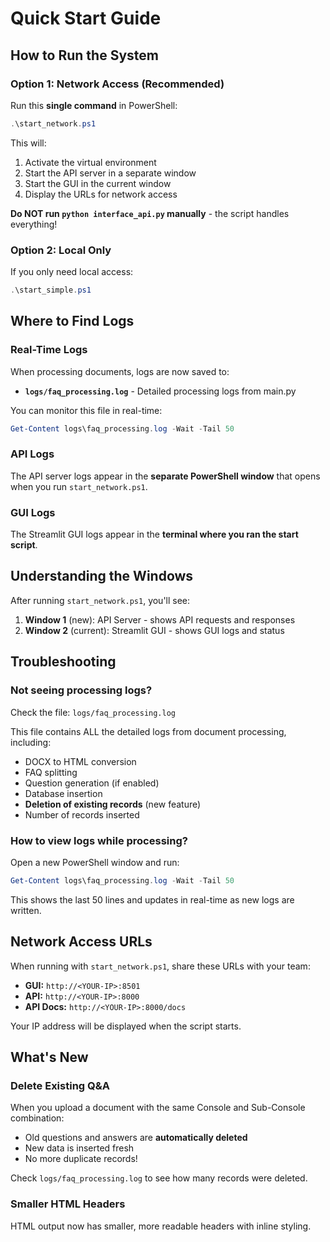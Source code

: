 # Quick Start Guide

## How to Run the System

### Option 1: Network Access (Recommended)
Run this **single command** in PowerShell:

```powershell
.\start_network.ps1
```

This will:
1. Activate the virtual environment
2. Start the API server in a separate window
3. Start the GUI in the current window
4. Display the URLs for network access

**Do NOT run `python interface_api.py` manually** - the script handles everything!

### Option 2: Local Only
If you only need local access:

```powershell
.\start_simple.ps1
```

## Where to Find Logs

### Real-Time Logs
When processing documents, logs are now saved to:
- **`logs/faq_processing.log`** - Detailed processing logs from main.py

You can monitor this file in real-time:
```powershell
Get-Content logs\faq_processing.log -Wait -Tail 50
```

### API Logs
The API server logs appear in the **separate PowerShell window** that opens when you run `start_network.ps1`.

### GUI Logs
The Streamlit GUI logs appear in the **terminal where you ran the start script**.

## Understanding the Windows

After running `start_network.ps1`, you'll see:
1. **Window 1** (new): API Server - shows API requests and responses
2. **Window 2** (current): Streamlit GUI - shows GUI logs and status

## Troubleshooting

### Not seeing processing logs?
Check the file: `logs/faq_processing.log`

This file contains ALL the detailed logs from document processing, including:
- DOCX to HTML conversion
- FAQ splitting
- Question generation (if enabled)
- Database insertion
- **Deletion of existing records** (new feature)
- Number of records inserted

### How to view logs while processing?
Open a new PowerShell window and run:
```powershell
Get-Content logs\faq_processing.log -Wait -Tail 50
```

This shows the last 50 lines and updates in real-time as new logs are written.

## Network Access URLs

When running with `start_network.ps1`, share these URLs with your team:

- **GUI:** `http://<YOUR-IP>:8501`
- **API:** `http://<YOUR-IP>:8000`
- **API Docs:** `http://<YOUR-IP>:8000/docs`

Your IP address will be displayed when the script starts.

## What's New

### Delete Existing Q&A
When you upload a document with the same Console and Sub-Console combination:
- Old questions and answers are **automatically deleted**
- New data is inserted fresh
- No more duplicate records!

Check `logs/faq_processing.log` to see how many records were deleted.

### Smaller HTML Headers
HTML output now has smaller, more readable headers with inline styling.
